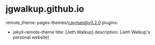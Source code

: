 # jgwalkup.github.io
remote_theme: pages-themes/cayman@v0.2.0
plugins:
- jekyll-remote-theme
title: [Jeth Walkup]
description: [Jeth Walkup's personal website]
